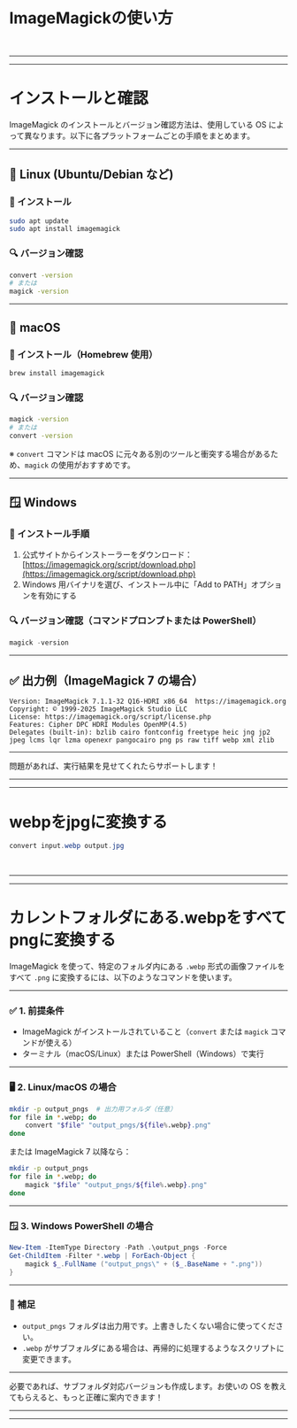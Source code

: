 # ImageMagickの使い方
<br>

---
---

# インストールと確認
ImageMagick のインストールとバージョン確認方法は、使用している OS によって異なります。以下に各プラットフォームごとの手順をまとめます。

---

## 🐧 Linux (Ubuntu/Debian など)

### 🔧 インストール

```bash
sudo apt update
sudo apt install imagemagick
```

### 🔍 バージョン確認

```bash
convert -version
# または
magick -version
```

---

## 🍏 macOS

### 🔧 インストール（Homebrew 使用）

```bash
brew install imagemagick
```

### 🔍 バージョン確認

```bash
magick -version
# または
convert -version
```

※ `convert` コマンドは macOS に元々ある別のツールと衝突する場合があるため、`magick` の使用がおすすめです。

---

## 🪟 Windows

### 🔧 インストール手順

1. 公式サイトからインストーラーをダウンロード：[https://imagemagick.org/script/download.php](https://imagemagick.org/script/download.php)
2. Windows 用バイナリを選び、インストール中に「Add to PATH」オプションを有効にする

### 🔍 バージョン確認（コマンドプロンプトまたは PowerShell）

```powershell
magick -version
```

---

## ✅ 出力例（ImageMagick 7 の場合）

```text
Version: ImageMagick 7.1.1-32 Q16-HDRI x86_64  https://imagemagick.org
Copyright: © 1999-2025 ImageMagick Studio LLC
License: https://imagemagick.org/script/license.php
Features: Cipher DPC HDRI Modules OpenMP(4.5)
Delegates (built-in): bzlib cairo fontconfig freetype heic jng jp2 jpeg lcms lqr lzma openexr pangocairo png ps raw tiff webp xml zlib
```

---

問題があれば、実行結果を見せてくれたらサポートします！
<br>

---
---

# webpをjpgに変換する
``` powershell
convert input.webp output.jpg
```
<br>

---
---

# カレントフォルダにある.webpをすべてpngに変換する

ImageMagick を使って、特定のフォルダ内にある `.webp` 形式の画像ファイルをすべて `.png` に変換するには、以下のようなコマンドを使います。

---

### ✅ 1. 前提条件

* ImageMagick がインストールされていること（`convert` または `magick` コマンドが使える）
* ターミナル（macOS/Linux）または PowerShell（Windows）で実行

---

### 🖥️ 2. Linux/macOS の場合

```bash
mkdir -p output_pngs  # 出力用フォルダ（任意）
for file in *.webp; do
    convert "$file" "output_pngs/${file%.webp}.png"
done
```

または ImageMagick 7 以降なら：

```bash
mkdir -p output_pngs
for file in *.webp; do
    magick "$file" "output_pngs/${file%.webp}.png"
done
```

---

### 🪟 3. Windows PowerShell の場合

```powershell
New-Item -ItemType Directory -Path .\output_pngs -Force
Get-ChildItem -Filter *.webp | ForEach-Object {
    magick $_.FullName ("output_pngs\" + ($_.BaseName + ".png"))
}
```

---

### 📌 補足

* `output_pngs` フォルダは出力用です。上書きしたくない場合に使ってください。
* `.webp` がサブフォルダにある場合は、再帰的に処理するようなスクリプトに変更できます。

---

必要であれば、サブフォルダ対応バージョンも作成します。お使いの OS を教えてもらえると、もっと正確に案内できます！

---
---
